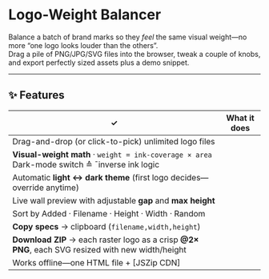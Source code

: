 # Logo-Weight Balancer

Balance a batch of brand marks so they *feel* the same visual weight—no more “one logo looks louder than the others”.  
Drag a pile of PNG/JPG/SVG files into the browser, tweak a couple of knobs, and export perfectly sized assets plus a demo snippet.

---

## ✨ Features

| ✓ | What it does |
|---|--------------|
| Drag-and-drop (or click-to-pick) unlimited logo files |
| **Visual-weight math**   ·  `weight = ink-coverage × area`<br>Dark-mode switch ≙ ¯inverse ink logic |
| Automatic **light ↔ dark theme** (first logo decides—override anytime) |
| Live wall preview with adjustable **gap** and **max height** |
| Sort by Added · Filename · Height · Width · Random |
| **Copy specs** → clipboard (`filename,width,height`) |
| **Download ZIP** → each raster logo as a crisp **@2× PNG**, each SVG resized with new width/height |
| Works offline—one HTML file + [JSZip CDN] |
